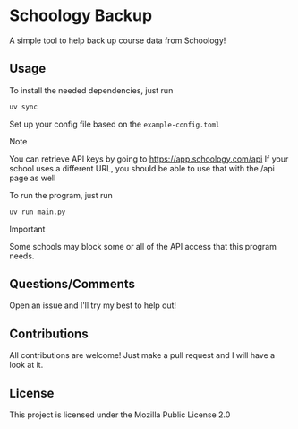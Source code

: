 # Schoology Backup
A simple tool to help back up course data from Schoology!

## Usage
To install the needed dependencies, just run

```bash
uv sync
```

Set up your config file based on the `example-config.toml`

> [!NOTE]  
> You can retrieve API keys by going to https://app.schoology.com/api
> If your school uses a different URL, you should be able to use that with the /api page as well

To run the program, just run

```bash
uv run main.py
```

> [!IMPORTANT]  
> Some schools may block some or all of the API access that this program needs.

## Questions/Comments
Open an issue and I'll try my best to help out!

## Contributions
All contributions are welcome! Just make a pull request and I will have a look at it.

## License
This project is licensed under the Mozilla Public License 2.0